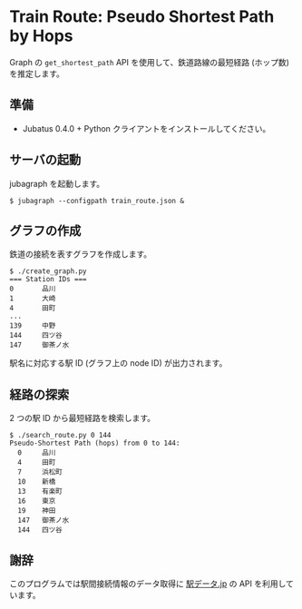 Train Route: Pseudo Shortest Path by Hops
=========================================

Graph の `get_shortest_path` API を使用して、鉄道路線の最短経路 (ホップ数) を推定します。

準備
----

* Jubatus 0.4.0 + Python クライアントをインストールしてください。

サーバの起動
------------

jubagraph を起動します。

```
$ jubagraph --configpath train_route.json &
```

グラフの作成
------------

鉄道の接続を表すグラフを作成します。

```
$ ./create_graph.py
=== Station IDs ===
0       品川
1       大崎
4       田町
...
139     中野
144     四ツ谷
147     御茶ノ水
```

駅名に対応する駅 ID (グラフ上の node ID) が出力されます。

経路の探索
----------

2 つの駅 ID から最短経路を検索します。

```
$ ./search_route.py 0 144
Pseudo-Shortest Path (hops) from 0 to 144:
  0     品川
  4     田町
  7     浜松町
  10    新橋
  13    有楽町
  16    東京
  19    神田
  147   御茶ノ水
  144   四ツ谷
```

謝辞
----

このプログラムでは駅間接続情報のデータ取得に [駅データ.jp](http://www.ekidata.jp/) の API を利用しています。
